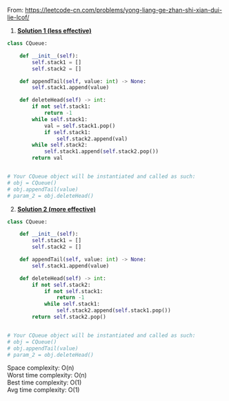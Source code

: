 From: https://leetcode-cn.com/problems/yong-liang-ge-zhan-shi-xian-dui-lie-lcof/

1. [**Solution 1 (less effective)**](https://leetcode-cn.com/submissions/detail/199975986/)
```python
class CQueue:

    def __init__(self):
        self.stack1 = []
        self.stack2 = []

    def appendTail(self, value: int) -> None:
        self.stack1.append(value)

    def deleteHead(self) -> int:
        if not self.stack1:
            return -1
        while self.stack1:
            val = self.stack1.pop()
            if self.stack1:
                self.stack2.append(val)
        while self.stack2:
            self.stack1.append(self.stack2.pop())
        return val


# Your CQueue object will be instantiated and called as such:
# obj = CQueue()
# obj.appendTail(value)
# param_2 = obj.deleteHead()
```

2. [**Solution 2 (more effective)**](https://leetcode-cn.com/submissions/detail/199990201/)
```python
class CQueue:

    def __init__(self):
        self.stack1 = []
        self.stack2 = []

    def appendTail(self, value: int) -> None:
        self.stack1.append(value)

    def deleteHead(self) -> int:
        if not self.stack2:
            if not self.stack1:
                return -1
            while self.stack1:
                self.stack2.append(self.stack1.pop())
        return self.stack2.pop()


# Your CQueue object will be instantiated and called as such:
# obj = CQueue()
# obj.appendTail(value)
# param_2 = obj.deleteHead()
```

Space complexity: O(n)<br/>
Worst time complexity: O(n)<br/>
Best time complexity: O(1)<br/>
Avg time complexity: O(1)<br/>
